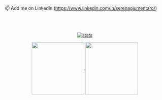 📫 Add me on Linkedin (https://www.linkedin.com/in/serenagiumentaro/)

<!---
SerenaGiumentaro/SerenaGiumentaro is a ✨ special ✨ repository because its `README.md` (this file) appears on your GitHub profile.
You can click the Preview link to take a look at your changes.
--->
</br></br>
<p align="center">
  <a href="https://github.com/SerenaGiumentaro">
    <img align="center" src="https://github-readme-streak-stats.herokuapp.com/?user=SerenaGiumentaro&theme=dracula" alt="stats" />
  </a>
</p>

<p align="center">
   <a href="https://github.com/SerenaGiumentaro?tab=repositories">
    <img
      align="center"
      height="165"
      src="https://github-readme-stats.vercel.app/api/top-langs/?username=SerenaGiumentaro&langs_count=8&layout=compact&theme=dracula"
    />
  </a>
  
  <a href="https://github.com/SerenaGiumentaro?tab=repositories">
    <img
      align="center"
      height="165"
      src="https://github-readme-stats.vercel.app/api?username=serena-giumentaro&count_private=true&show_icons=true&custom_title=Github%20Status&hide=issues&theme=dracula"
    />
  </a>
</p>
